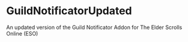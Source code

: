 # GuildNotificatorUpdated
An updated version of the Guild Notificator Addon for The Elder Scrolls Online (ESO)
